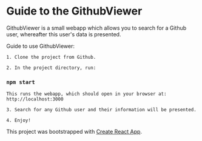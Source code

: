 # Guide to the GithubViewer

GithubViewer is a small webapp which allows you to search for a Github user, whereafter this user's data is presented.

Guide to use GithubViewer:
    
    1. Clone the project from Github.

    2. In the project directory, run:

### `npm start`

    This runs the webapp, which should open in your browser at: http://localhost:3000

    3. Search for any Github user and their information will be presented.

    4. Enjoy!

This project was bootstrapped with [Create React App](https://github.com/facebook/create-react-app).

